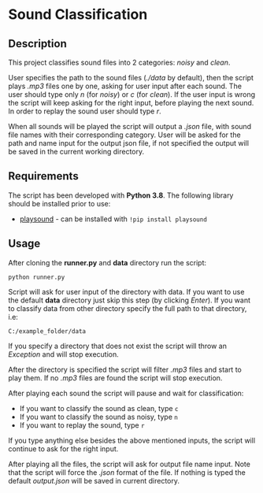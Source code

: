 # **Sound Classification**
## Description
 This project classifies sound files into 2 categories: *noisy* and *clean*.
 
 User specifies the path to the sound files (*./data* by default), then the script plays *.mp3* files one by one, asking for user input after each sound. The user should type only *n* (for *noisy*) or *c* (for *clean*). If the user input is wrong the script will keep asking for the right input, before playing the next sound. In order to replay the sound user should type *r*.
 
 When all sounds will be played the script will output a *.json* file, with sound file names with their corresponding category. User will be asked for the path and name input for the output json file, if not specified the output will be saved in the current working directory.

## Requirements
The script has been developed with **Python 3.8**.
The following library should be installed prior to use:
* [playsound](https://pypi.org/project/playsound/) - can be installed with `!pip install playsound`

## Usage
After cloning the **runner.py** and **data** directory run the script:

`python runner.py`

Script will ask for user input of the directory with data.
If you want to use the default **data** directory just skip this step (by clicking *Enter*).
If you want to classify data from other directory specify the full path to that directory, i.e:

`C:/example_folder/data`

If you specify a directory that does not exist the script will throw an *Exception* and will stop execution.

After the directory is specified the script will filter *.mp3* files and start to play them.
If no *.mp3* files are found the script will stop execution.

After playing each sound the script will pause and wait for classification:
* If you want to classify the sound as clean, type `c`
* If you want to classify the sound as noisy, type `n`
* If you want to replay the sound, type `r`

If you type anything else besides the above mentioned inputs, the script will continue to ask for the right input.

After playing all the files, the script will ask for output file name input.
Note that the script will force the *.json* format of the file.
If nothing is typed the default *output.json* will be saved in current directory.
